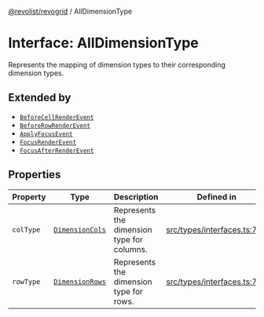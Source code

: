 [@revolist/revogrid](README.md) / AllDimensionType

# Interface: AllDimensionType

Represents the mapping of dimension types to their corresponding dimension types.

## Extended by

- [`BeforeCellRenderEvent`](Interface.BeforeCellRenderEvent.md)
- [`BeforeRowRenderEvent`](Interface.BeforeRowRenderEvent.md)
- [`ApplyFocusEvent`](Interface.ApplyFocusEvent.md)
- [`FocusRenderEvent`](Interface.FocusRenderEvent.md)
- [`FocusAfterRenderEvent`](Interface.FocusAfterRenderEvent.md)

## Properties

| Property | Type | Description | Defined in |
| ------ | ------ | ------ | ------ |
| `colType` | [`DimensionCols`](TypeAlias.DimensionCols.md) | Represents the dimension type for columns. | [src/types/interfaces.ts:731](https://github.com/revolist/revogrid/blob/0787a2552cf5bbb21cb9aa4dbfa802d1d65b108b/src/types/interfaces.ts#L731) |
| `rowType` | [`DimensionRows`](TypeAlias.DimensionRows.md) | Represents the dimension type for rows. | [src/types/interfaces.ts:726](https://github.com/revolist/revogrid/blob/0787a2552cf5bbb21cb9aa4dbfa802d1d65b108b/src/types/interfaces.ts#L726) |
